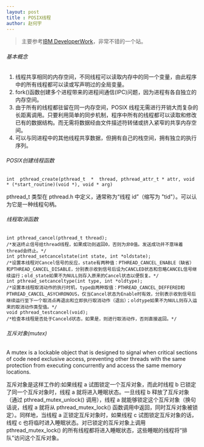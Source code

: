 ```yaml
---
layout: post
title : POSIX线程
author: 赵何宇
---
```


> 主要参考[IBM DeveloperWork](https://www.ibm.com/developerworks/cn/)，非常不错的一个站。

###### 基本概念

1. 线程共享相同的内存空间，不同线程可以读取内存中的同一个变量，由此程序中的所有线程都可以读或写声明过的全局变量。
2. fork()函数创建多个进程带来的进程间通信(IPC)问题，因为进程有各自独立的内存空间。
3. 由于所有的线程都驻留在同一内存空间，POSIX 线程无需进行开销大而复杂的长距离调用。只要利用简单的同步机制，程序中所有的线程都可以读取和修改已有的数据结构。而无需将数据经由文件描述符转储或挤入紧窄的共享内存空间。
4. 可以与同进程中的其他线程共享数据，但拥有自己的栈空间，拥有独立的执行序列。

###### POSIX创建线程函数
```
int  pthread_create(pthread_t  *  thread, pthread_attr_t * attr, void * (*start_routine)(void *), void * arg)
```
pthread_t 类型在 pthread.h 中定义，通常称为“线程 id”（缩写为 "tid"）。可以认为它是一种线程句柄。
###### 线程取消函数
```
int pthread_cancel(pthread_t thread);
/*发送终止信号给thread线程，如果成功则返回0，否则为非0值。发送成功并不意味着thread会终止。*/
int pthread_setcancelstate(int state, int *oldstate); 
/*设置本线程对Cancel信号的反应，state有两种值：PTHREAD_CANCEL_ENABLE（缺省）和PTHREAD_CANCEL_DISABLE，分别表示收到信号后设为CANCLED状态和忽略CANCEL信号继续运行；old_state如果不为NULL则存入原来的Cancel状态以便恢复。*/
int pthread_setcanceltype(int type, int *oldtype); 
/*设置本线程取消动作的执行时机，type由两种取值：PTHREAD_CANCEL_DEFFERED和PTHREAD_CANCEL_ASYCHRONOUS，仅当Cancel状态为Enable时有效，分别表示收到信号后继续运行至下一个取消点再退出和立即执行取消动作（退出）；oldtype如果不为NULL则存入运来的取消动作类型值。*/
void pthread_testcancel(void); 
/*检查本线程是否处于Canceld状态，如果是，则进行取消动作，否则直接返回。*/
```
###### 互斥对象(mutex)
A mutex is a lockable object that is designed to signal when critical sections of code need exclusive access, preventing other threads with the same protection from executing concurrently and access the same memory locations.

互斥对象是这样工作的:如果线程 a 试图锁定一个互斥对象，而此时线程 b 已锁定了同一个互斥对象时，线程 a 就将进入睡眠状态。一旦线程 b 释放了互斥对象（通过 pthread_mutex_unlock() 调用），线程 a 就能够锁定这个互斥对象（换句话说，线程 a 就将从 pthread_mutex_lock() 函数调用中返回，同时互斥对象被锁定）。同样地，当线程 a 正锁定互斥对象时，如果线程 c 试图锁定互斥对象的话，线程 c 也将临时进入睡眠状态。对已锁定的互斥对象上调用 pthread_mutex_lock() 的所有线程都将进入睡眠状态，这些睡眠的线程将“排队”访问这个互斥对象。